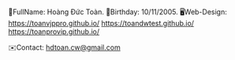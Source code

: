 🪪FullName: Hoàng Đức Toàn. 
🎂Birthday: 10/11/2005.️ 
🖥️Web-Design: 
                        https://toanvjppro.github.io/
                        https://toandwtest.github.io/
                        https://toanprovip.github.io/

✉️Contact: hdtoan.cw@gmail.com